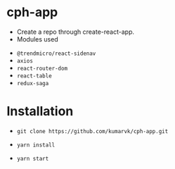 # cph-app
- Create a repo through create-react-app.
- Modules used
* `@trendmicro/react-sidenav`
* `axios`
* `react-router-dom`
* `react-table`
* `redux-saga`

# Installation

- `git clone https://github.com/kumarvk/cph-app.git`

- `yarn install`

- `yarn start`
